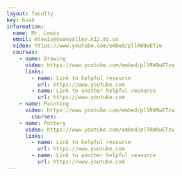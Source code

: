 ```yaml
---
layout: faculty
key: bush
information:
  name: Mr. Lewis
  email: mlewis@swanvalley.k12.mi.us
  video: https://www.youtube.com/embed/pllRW9wETzw
  courses:
    - name: Drawing
      video: https://www.youtube.com/embed/pllRW9wETzw
      links:
        - name: Link to helpful resource
          url: https://www.youtube.com
        - name: Link to another helpful resource
          url: https://www.youtube.com
    - name: Painting
      video: https://www.youtube.com/embed/pllRW9wETzw
        courses:
    - name: Pottery
      video: https://www.youtube.com/embed/pllRW9wETzw
      links:
        - name: Link to helpful resource
          url: https://www.youtube.com
        - name: Link to another helpful resource
          url: https://www.youtube.com
---
```

